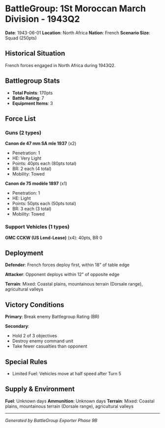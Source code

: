 # BattleGroup: 1St Moroccan March Division - 1943Q2

**Date**: 1943-06-01
**Location**: North Africa
**Nation**: French
**Scenario Size**: Squad (250pts)

## Historical Situation

French forces engaged in North Africa during 1943Q2.

## Battlegroup Stats

- **Total Points**: 170pts
- **Battle Rating**: 7
- **Equipment Items**: 3

## Force List

### Guns (2 types)

**Canon de 47 mm SA mle 1937** (x2)
- Penetration: 1
- HE: Very Light
- Points: 40pts each (80pts total)
- BR: 2 each (4 total)
- Mobility: Towed

**Canon de 75 modèle 1897** (x1)
- Penetration: 1
- HE: Light
- Points: 50pts each (50pts total)
- BR: 3 each (3 total)
- Mobility: Towed

### Support Vehicles (1 types)

**GMC CCKW (US Lend-Lease)** (x4): 40pts, BR 0

## Deployment

**Defender**: French forces deploy first, within 18" of table edge

**Attacker**: Opponent deploys within 12" of opposite edge

**Terrain**: Mixed: Coastal plains, mountainous terrain (Dorsale range), agricultural valleys

## Victory Conditions

**Primary**: Break enemy Battlegroup Rating (BR)

**Secondary**:
- Hold 2 of 3 objectives
- Destroy enemy command unit
- Take fewer casualties than opponent

## Special Rules

- Limited Fuel: Vehicles move at half speed after Turn 5

## Supply & Environment

**Fuel**: Unknown days
**Ammunition**: Unknown days
**Terrain**: Mixed: Coastal plains, mountainous terrain (Dorsale range), agricultural valleys

---

*Generated by BattleGroup Exporter Phase 9B*
